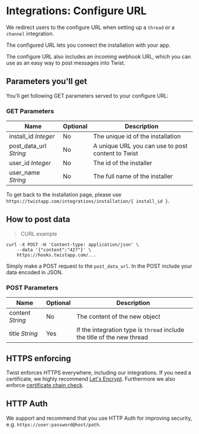 # Integrations: Configure URL

We redirect users to the configure URL when setting up a `thread` or a `channel`
integration.

The configured URL lets you connect the installation with your app.

The configure URL also includes an incoming webhook URL, which you can use as an
easy way to post messages into Twist.

## Parameters you'll get

You'll get following GET parameters served to your configure URL:


### GET Parameters

| Name | Optional | Description |
| --- | --- | --- |
| install_id *Integer* | No | The unique id of the installation |
| post_data_url *String* | No | A unique URL you can use to post content to Twist |
| user_id *Integer* | No | The id of the installer |
| user_name *String* | No | The full name of the installer |

To get back to the installation page, please use
`https://twistapp.com/integrations/installation/{ install_id }`.

## How to post data

> CURL example

```shell
curl -X POST -H 'Content-type: application/json' \
    --data '{"content":"42?"}' \
    https://hooks.twistapp.com/...
```

Simply make a POST request to the `post_data_url`. In the POST include your data
encoded in JSON.

### POST Parameters

| Name | Optional | Description |
| --- | --- | --- |
| content *String* | No | The content of the new object |
| title *String* | Yes | If the integration type is `thread` include the title of the new thread |


## HTTPS enforcing

Twist enforces HTTPS everywhere, including our integrations. If you need a
certificate, we highly
recommend [Let's Encrypt](https://letsencrypt.org/). Furthermore we also
enforce
[certificate chain check](https://support.dnsimple.com/articles/what-is-ssl-certificate-chain/).

## HTTP Auth

We support and recommend that you use HTTP Auth for improving security,
e.g. `https://user:password@host/path`.
